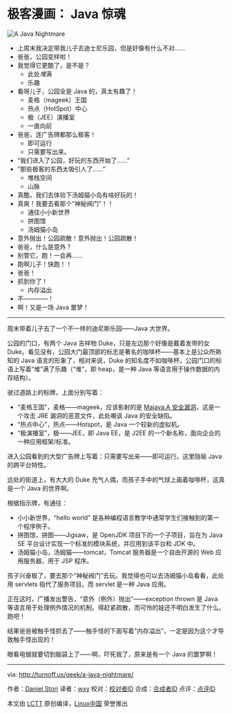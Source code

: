 极客漫画： Java 惊魂
===============

![A Java Nightmare](http://turnoff.us/image/en/a-java-nightmare.png)

- 上周末我决定带我儿子去迪士尼乐园，但是好像有什么不对……
- 爸爸，公园变样啦！
- 我觉得它更酷了，是不是？
	- 此处*堆*满
	- 乐趣
- 看呀儿子，公园全是 Java 的，真太有趣了！
	- 麦格（mageek）王国
	- 热点（HotSpot）中心
	- 极（JEE）演播室
	- 一直向前
- 爸爸，连广告牌都那么极客！
	- 即可运行
	- 只需要写出来。
- “我们进入了公园，好玩的东西开始了……”
- “那些极客的东西太吸引人了……”
	- 堆栈空间
	- 山脉
- 真酷，我们去体验下汤姆猫小岛有啥好玩的！
- 真爽！我要去看那个“神秘阀门”！！
	- 通往小小新世界
	- 拼图馆
	- 汤姆猫小岛
- 意外抛出！公园疏散！意外抛出！公园疏散！
- 爸爸，什么是意外？
- 别管它，跑！一会再……
- 跑啊儿子！快跑！！
- 爸爸！
- 抓到你了！
	- 内存溢出
- 不————！
- 啊！又是一场 Java 噩梦！

---- 

周末带着儿子去了一个不一样的迪尼斯乐园——Java 大世界。

公园的门口，有两个 Java 吉祥物 Duke，只是左边那个好像是戴着发带的女 Duke。看见没有，公园大门最顶部的标志是著名的咖啡杯——基本上是公众所熟知的 Java 语言的形象了，相对来说，Duke 的知名度不如咖啡杯。公园门口的标语上写着“堆”满了乐趣（“堆”，即 heap，是一种 Java 等语言用于操作数据的内存结构）。

驶过道路上的标牌，上面分别写着：

- “麦格王国”，麦格——mageek，应该影射的是  [Majava.A 安全漏洞](https://www.f-secure.com/v-descs/exploit_java_majava_a.shtml)，这是一个攻击 JRE 漏洞的恶意文件，此处嘲讽 Java 的安全缺陷。
- “热点中心”，热点——Hotspot，是 Java 一个较新的虚拟机。
- “极演播室”，极——JEE，即 Java EE，是 J2EE 的一个新名称，面向企业的一种应用框架/标准。

进入公园看到的大型广告牌上写着：只需要写出来——即可运行。这里隐喻 Java 的跨平台特性。

远处的街道上，有大大的 Duke 充气人偶，而孩子手中的气球上画着咖啡杯，这真是一个 Java 的世界啊。

根据指示牌，有通往：

- 小小新世界，“hello world” 是各种编程语言教学中通常学生们接触到的第一个程序例子。
- 拼图馆，拼图——Jigsaw，是 OpenJDK 项目下的一个子项目，旨在为 Java SE 平台设计实现一个标准的模块系统，并应用到该平台和 JDK 中。
- 汤姆猫小岛，汤姆猫——tomcat，Tomcat 服务器是一个自由开源的 Web 应用服务器，用于 JSP 程序。

孩子兴奋极了，要去那个“神秘阀门”去玩。我觉得也可以去汤姆猫小岛看看，此处用 servlets 指代了服务项目。而 servlet 是一种 Java 应用。

正在这时，广播发出警告，“意外（例外）抛出”——exception thrown 是 Java 等语言用于处理例外情况的机制。得赶紧疏散，而可怜的娃还不明白发生了什么。跑吧！

结果爸爸被触手怪抓去了——触手怪的下面写着“内存溢出”，一定是因为这个才导致触手怪出现的！

眼看电锯就要切到脑袋上了——啊，吓死我了，原来是有一个 Java 的噩梦啊！


----

via: http://turnoff.us/geek/a-java-nightmare/

作者：[Daniel Stori][a]
译者：[wxy](https://github.com/wxy)
校对：[校对者ID](https://github.com/校对者ID)
合成：[合成者ID](https://github.com/合成者ID)
点评：[点评ID](https://github.com/点评者ID)

本文由 [LCTT](https://github.com/LCTT/TranslateProject) 原创编译，[Linux中国](https://linux.cn/) 荣誉推出

[a]:http://turnoff.us/about/
